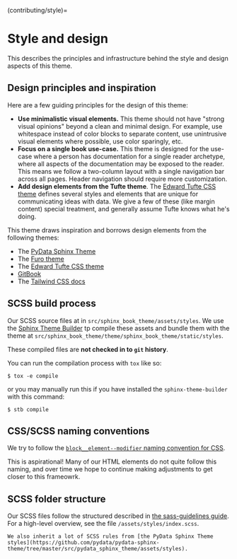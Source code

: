 (contributing/style)=
# Style and design

This describes the principles and infrastructure behind the style and design aspects of this theme.

## Design principles and inspiration

Here are a few guiding principles for the design of this theme:

- **Use minimalistic visual elements.** This theme should not have "strong visual opinions" beyond a clean and minimal design.
  For example, use whitespace instead of color blocks to separate content, use unintrusive visual elements where possible, use color sparingly, etc.
- **Focus on a single book use-case.** This theme is designed for the use-case where a person has documentation for a single reader archetype, where all aspects of the documentation may be exposed to the reader. This means we follow a two-column layout with a single navigation bar across all pages. Header navigation should require more customization.
- **Add design elements from the Tufte theme**. The [Edward Tufte CSS theme](https://edwardtufte.github.io/tufte-css/) defines several styles and elements that are unique for communicating ideas with data. We give a few of these (like margin content) special treatment, and generally assume Tufte knows what he's doing.

This theme draws inspiration and borrows design elements from the following themes:

- The [PyData Sphinx Theme](https://pydata-sphinx-theme.readthedocs.io/)
- The [Furo theme](https://pradyunsg.me/furo/)
- The [Edward Tufte CSS theme](https://edwardtufte.github.io/tufte-css/)
- [GitBook](https://docs.gitbook.com/)
- The [Tailwind CSS docs](https://tailwindcss.com/docs/installation)

## SCSS build process

Our SCSS source files at in `src/sphinx_book_theme/assets/styles`.
We use the [Sphinx Theme Builder](https://github.com/pradyunsg/sphinx-theme-builder) tp compile these assets and bundle them with the theme at `src/sphinx_book_theme/theme/sphinx_book_theme/static/styles`.

These compiled files are **not checked in to `git` history**.

You can run the compilation process with `tox` like so:

```console
$ tox -e compile
```

or you may manually run this if you have installed the `sphinx-theme-builder` with this command:

```console
$ stb compile
```

## CSS/SCSS naming conventions

We try to follow the [`block__element--modifier` naming convention for CSS](https://cssguidelin.es/#bem-like-naming).

This is aspirational!
Many of our HTML elements do not quite follow this naming, and over time we hope to continue making adjustments to get closer to this frameowrk.

## SCSS folder structure

Our SCSS files follow the structured described in [the sass-guidelines guide](https://sass-guidelin.es/#architecture).
For a high-level overview, see the file `/assets/styles/index.scss`.

```{note}
We also inherit a lot of SCSS rules from [the PyData Sphinx Theme styles](https://github.com/pydata/pydata-sphinx-theme/tree/master/src/pydata_sphinx_theme/assets/styles).
```
